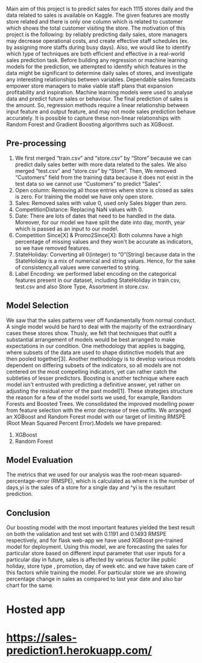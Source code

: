 Main aim of this project is to predict sales for each 1115 stores daily and the data related to sales is available on Kaggle. The given features are mostly store related and there is only one column which is related to customer which shows the total customer visiting the store. The motivation of this project is the following: by reliably predicting daily sales, store managers may decrease operational costs, and create effective staff schedules (ex. by assigning more staffs during busy days). Also, we would like to identify which type of techniques are both efficient and effective in a real-world sales prediction task. Before building any regression or machine learning models for the prediction, we attempted to identify which features in the data might be significant to determine daily sales of stores, and investigate any interesting relationships between variables. Dependable sales forecasts empower store managers to make viable staff plans that expansion profitability and inspiration.
Machine learning models were used to analyse data and predict future sales or behaviour. The final prediction of sales is the amount. So, regression methods require a linear relationship between input feature and output feature, and may not mode sales prediction behave accurately. It is possible to capture these non-linear relationships with Random Forest and Gradient Boosting algorithms such as XGBoost.

## Pre-processing
1) We first merged “train.csv” and “store.csv” by “Store” because we can predict daily sales better with more data related to the sales. We also merged “test.csv” and “store.csv” by “Store”. Then, We removed “Customers” field from the training data because it does not exist in the test data so we cannot use “Customers” to predict “Sales”.
2) Open column: Removing all those entries where store is closed as sales is zero. For training the model we have only open store.
3) Sales: Removed sales with value 0, used only Sales bigger than zero.
4) CompetitionDistance: Replacing NaN values with 0.
5) Date: There are lots of dates that need to be handled in the data. Moreover, for our model we have split the date into day, month, year which is passed as an input to our model.
6) Competition Since[X] & Promo2Since[X]: Both columns have a high percentage of missing values and they won't be accurate as indicators, so we have removed features.
7) StateHoliday: Converting all 0(integer) to ”0”(String) because data in the StateHoliday is a mix of numerical and string values. Hence, for the sake of consistency,all values were converted to string.
8) Label Encoding: we performed label encoding on the categorical features present in our dataset, including StateHoliday in train.csv, test.csv and also Store Type, Assortment in store.csv.

## Model Selection
We saw that the sales patterns veer off fundamentally from normal conduct. A single model would be hard to deal with the majority of the extraordinary cases these stores show. Thusly, we felt that techniques that outfit a substantial arrangement of models would be best arranged to make expectations in our condition. One methodology that applies is bagging, where subsets of the data are used to shape distinctive models that are then pooled together[3]. Another methodology is to develop various models dependent on differing subsets of the indicators, so all models are not centered on the most compelling indicators, yet can rather catch the subtleties of lesser predictors. Boosting is another technique where each model isn't entrusted with predicting a definitive answer, yet rather on adjusting the residual error of the past model[1]. These strategies structure the reason for a few of the model sorts we used, for example, Random Forests and Boosted Trees. We consolidated the improved modelling power from feature selection with the error decrease of tree outfits. We arranged an XGBoost and Random Forest model with our target of limiting RMSPE (Root Mean Squared Percent Error).Models we have prepared:
1. XGBoost
2. Random Forest

## Model Evaluation
The metrics that we used for our analysis was the root-mean squared- percentage-error (RMSPE), which is calculated as
where n is the number of days,yi is the sales of a store for a single day and ^yi is the resultant prediction.

## Conclusion
Our boosting model with the most important features yielded the best result on both the validation and test set with 0.1191 and 0.1493 RMSPE respectively, and for flask web-app we have used XGBoost pre-trained model for deployment. Using this model, we are forecasting the sales for particular store based on different input parameter that user inputs for a particular day in future, sales is affected by various factor like public holiday, store type , promotion, day of week etc. and we have taken care of this factors while training the model. For particular store we are showing percentage change in sales as compared to last year date and also bar chart for the same.

# Hosted app
# https://sales-prediction1.herokuapp.com/

